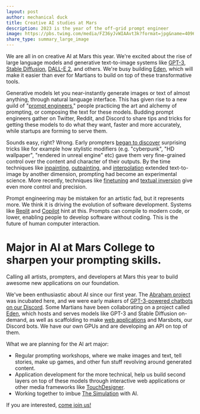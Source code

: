 ```yaml
---
layout: post
author: mechanical duck
title: Creative AI studies at Mars
description: 2023 is the year of the off-grid prompt engineer
image: https://pbs.twimg.com/media/FZ36yJvWIAAvt3k?format=jpg&name=4096x4096
share_type: summary_large_image
---
```


We are all in on creative AI at Mars this year. We're excited about the rise of large language models and generative text-to-image systems like [GPT-3](https://twitter.com/search?q=%23gpt3&src=typeahead_click&f=top), [Stable Diffusion](https://twitter.com/search?q=%23stablediffusion&src=typeahead_click&f=top), [DALL-E 2](https://twitter.com/search?q=%23dalle2&src=typeahead_click), and others. We're busy building [Eden](/2022/07/12/Eden.html), which will make it easier than ever for Martians to build on top of these transformative tools.

Generative models let you near-instantly generate images or text of almost anything, through natural language interface. This has given rise to a new guild of "[prompt engineers](https://www.reddit.com/r/StableDiffusion/comments/x41n87/how_to_get_images_that_dont_suck_a/)," people practicing the art and alchemy of prompting, or composing the text for these models. Budding prompt engineers gather on Twitter, Reddit, and Discord to share tips and tricks for getting these models to do what they want, faster and more accurately, while startups are forming to serve them.

Sounds easy, right? Wrong. Early prompters [began to discover](https://twitter.com/arankomatsuzaki/status/1399471244760649729?lang=en) surprising tricks like for example how stylistic modifiers (e.g. "cyberpunk", "HD wallpaper", "rendered in unreal engine" etc) gave them very fine-grained control over the content and character of their outputs. By the time techniques like [inpainting](https://twitter.com/multimodalart/status/1574736407414849537), [outpainting](https://github.com/lkwq007/stablediffusion-infinity), and [interpolation](https://twitter.com/xsteenbrugge/status/1556668253568913408) extended text-to-image by another dimension, prompting had become an experimental science. More recently, techniques like [finetuning](https://twitter.com/Buntworthy/status/1572214507468099586?ref_src=twsrc%5Etfw) and [textual inversion](https://textual-inversion.github.io/) give even more control and precision.

Prompt engineering may be mistaken for an artistic fad, but it represents more. We think it is driving the evolution of software development. Systems like [Replit](https://twitter.com/sergeykarayev/status/1570848080941154304) and [Copilot](https://github.com/features/copilot) hint at this. Prompts can compile to modern code, or lower, enabling people to develop software without coding. This is the future of human computer interaction.

# Major in AI at Mars College to sharpen your prompting skills.

Calling all artists, prompters, and developers at Mars this year to build awesome new applications on our foundation.

We've been enthusiastic about AI since our first year. The [Abraham project](https://abraham.ai) was incubated here, and we were early makers of [GPT-3-powered chatbots on our Discord](https://github.com/mars-college/marsbots_core). Some Martians have been collaborating on a project called [Eden](https://eden.art), which hosts and serves models like GPT-3 and Stable Diffusion on-demand, as well as scaffolding to make [web applications](https://twitter.com/genekogan/status/1555184488606564353) and Marsbots, our Discord bots. We have our own GPUs and are developing an API on top of them.

What we are planning for the AI art major:

 * Regular prompting workshops, where we make images and text, tell stories, make up games, and other fun stuff revolving around generated content.
 * Application development for the more technical, help us build second layers on top of these models through interactive web applications or other media frameworks like [TouchDesigner](https://derivative.ca/).
 * Working together to imbue [The Simulation](/2022/07/16/The-Simulation.html) with AI.

If you are interested, [come join us!](/join)
